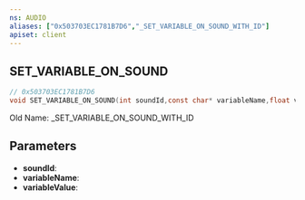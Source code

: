 ```yaml
---
ns: AUDIO
aliases: ["0x503703EC1781B7D6","_SET_VARIABLE_ON_SOUND_WITH_ID"]
apiset: client
---
```

## SET_VARIABLE_ON_SOUND

```c
// 0x503703EC1781B7D6
void SET_VARIABLE_ON_SOUND(int soundId,const char* variableName,float variableValue);
```

Old Name: _SET_VARIABLE_ON_SOUND_WITH_ID

## Parameters
* **soundId**:
* **variableName**:
* **variableValue**:



